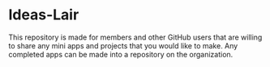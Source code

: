 # Ideas-Lair
This repository is made for members and other GitHub users that are willing to share any mini apps and projects that you would like to make. Any completed apps can be made into a repository on the organization.
